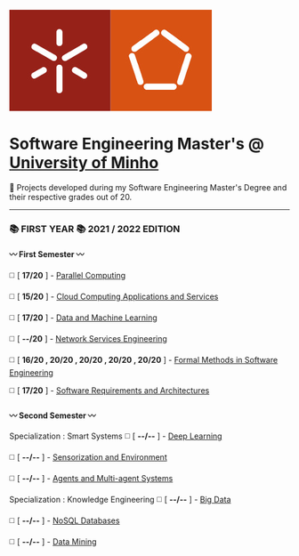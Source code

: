 ![alt text](https://github.com/L-Pinto/UMinho-LEI/blob/main/UM_logo.jpg)

# Software Engineering Master's @ [University of Minho](https://www.uminho.pt/EN/)
   :large_orange_diamond: Projects developed during my Software Engineering Master's Degree and their respective grades out of 20.

***

### :books: FIRST YEAR :books:	      2021 / 2022 EDITION

#### :wavy_dash: First Semester :wavy_dash:
:white_medium_square: [ **17/20** ] - [Parallel Computing](https://github.com/L-Pinto/UMinho-MEI/tree/main/I/CP)

:white_medium_square: [ **15/20** ] - [Cloud Computing Applications and Services](https://github.com/L-Pinto/UMinho-MEI/tree/main/I/ASCN)

:white_medium_square: [ **17/20** ] - [Data and Machine Learning](https://github.com/L-Pinto/UMinho-MEI/tree/main/I/DAA)

:white_medium_square: [ **--/20** ] - [Network Services Engineering](https://github.com/L-Pinto/UMinho-MEI/tree/main/I/ESR)

:white_medium_square: [ **16/20 , 20/20 , 20/20 , 20/20 , 20/20** ] - [Formal Methods in Software Engineering](https://github.com/L-Pinto/UMinho-MEI/tree/main/I/MFES)

:white_medium_square: [ **17/20** ] - [Software Requirements and Architectures](https://github.com/L-Pinto/UMinho-MEI/tree/main/I/RAS)

#### :wavy_dash: Second Semester :wavy_dash:

Specialization  : Smart Systems
:white_medium_square: [ **--/--** ] - [Deep Learning](https://github.com/L-Pinto/UMinho-MEI/tree/main/II/DL)

:white_medium_square: [ **--/--** ] - [Sensorization and Environment](https://github.com/L-Pinto/UMinho-MEI/tree/main/II/S&A)

:white_medium_square: [ **--/--** ] - [Agents and Multi-agent Systems](https://github.com/L-Pinto/UMinho-MEI/tree/main/II/SMA)

Specialization  : Knowledge Engineering
:white_medium_square: [ **--/--** ] - [Big Data](https://github.com/L-Pinto/UMinho-MEI/tree/main/II/BD)

:white_medium_square: [ **--/--** ] - [NoSQL Databases](https://github.com/L-Pinto/UMinho-MEI/tree/main/II/BDN)

:white_medium_square: [ **--/--** ] - [Data Mining](https://github.com/L-Pinto/UMinho-MEI/tree/main/II/DM)
